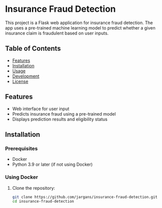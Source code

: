 # Insurance Fraud Detection

This project is a Flask web application for insurance fraud detection. The app uses a pre-trained machine learning model to predict whether a given insurance claim is fraudulent based on user inputs. 

## Table of Contents

- [Features](#features)
- [Installation](#installation)
- [Usage](#usage)
- [Development](#development)
- [License](#license)

## Features

- Web interface for user input
- Predicts insurance fraud using a pre-trained model
- Displays prediction results and eligibility status

## Installation

### Prerequisites

- Docker
- Python 3.9 or later (if not using Docker)

### Using Docker

1. Clone the repository:

   ```bash
   git clone https://github.com/jargans/insurance-fraud-detection.git
   cd insurance-fraud-detection
